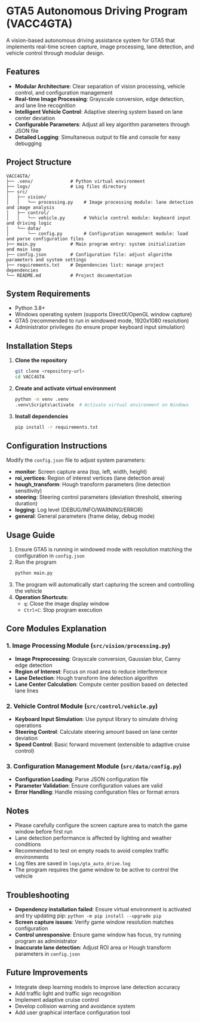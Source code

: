 # GTA5 Autonomous Driving Program (VACC4GTA)

A vision-based autonomous driving assistance system for GTA5 that implements real-time screen capture, image processing, lane detection, and vehicle control through modular design.

## Features
- **Modular Architecture**: Clear separation of vision processing, vehicle control, and configuration management
- **Real-time Image Processing**: Grayscale conversion, edge detection, and lane line recognition
- **Intelligent Vehicle Control**: Adaptive steering system based on lane center deviation
- **Configurable Parameters**: Adjust all key algorithm parameters through JSON file
- **Detailed Logging**: Simultaneous output to file and console for easy debugging

## Project Structure
```
VACC4GTA/
├── .venv/              # Python virtual environment
├── logs/               # Log files directory
├── src/
│   ├── vision/
│   │   └── processing.py    # Image processing module: lane detection and image analysis
│   ├── control/
│   │   └── vehicle.py       # Vehicle control module: keyboard input and driving logic
│   └── data/
│       └── config.py        # Configuration management module: load and parse configuration files
├── main.py             # Main program entry: system initialization and main loop
├── config.json         # Configuration file: adjust algorithm parameters and system settings
├── requirements.txt    # Dependencies list: manage project dependencies
└── README.md           # Project documentation
```

## System Requirements
- Python 3.8+
- Windows operating system (supports DirectX/OpenGL window capture)
- GTA5 (recommended to run in windowed mode, 1920x1080 resolution)
- Administrator privileges (to ensure proper keyboard input simulation)

## Installation Steps
1. **Clone the repository**
   ```bash
   git clone <repository-url>
   cd VACC4GTA
   ```

2. **Create and activate virtual environment**
   ```bash
   python -m venv .venv
   .venv\Scripts\activate  # Activate virtual environment on Windows
   ```

3. **Install dependencies**
   ```bash
   pip install -r requirements.txt
   ```

## Configuration Instructions
Modify the `config.json` file to adjust system parameters:
- **monitor**: Screen capture area (top, left, width, height)
- **roi_vertices**: Region of interest vertices (lane detection area)
- **hough_transform**: Hough transform parameters (line detection sensitivity)
- **steering**: Steering control parameters (deviation threshold, steering duration)
- **logging**: Log level (DEBUG/INFO/WARNING/ERROR)
- **general**: General parameters (frame delay, debug mode)

## Usage Guide
1. Ensure GTA5 is running in windowed mode with resolution matching the configuration in `config.json`
2. Run the program
   ```bash
   python main.py
   ```
3. The program will automatically start capturing the screen and controlling the vehicle
4. **Operation Shortcuts**:
   - `q`: Close the image display window
   - `Ctrl+C`: Stop program execution

## Core Modules Explanation
### 1. Image Processing Module (`src/vision/processing.py`)
- **Image Preprocessing**: Grayscale conversion, Gaussian blur, Canny edge detection
- **Region of Interest**: Focus on road area to reduce interference
- **Lane Detection**: Hough transform line detection algorithm
- **Lane Center Calculation**: Compute center position based on detected lane lines

### 2. Vehicle Control Module (`src/control/vehicle.py`)
- **Keyboard Input Simulation**: Use pynput library to simulate driving operations
- **Steering Control**: Calculate steering amount based on lane center deviation
- **Speed Control**: Basic forward movement (extensible to adaptive cruise control)

### 3. Configuration Management Module (`src/data/config.py`)
- **Configuration Loading**: Parse JSON configuration file
- **Parameter Validation**: Ensure configuration values are valid
- **Error Handling**: Handle missing configuration files or format errors

## Notes
- Please carefully configure the screen capture area to match the game window before first run
- Lane detection performance is affected by lighting and weather conditions
- Recommended to test on empty roads to avoid complex traffic environments
- Log files are saved in `logs/gta_auto_drive.log`
- The program requires the game window to be active to control the vehicle

## Troubleshooting
- **Dependency installation failed**: Ensure virtual environment is activated and try updating pip: `python -m pip install --upgrade pip`
- **Screen capture issues**: Verify game window resolution matches configuration
- **Control unresponsive**: Ensure game window has focus, try running program as administrator
- **Inaccurate lane detection**: Adjust ROI area or Hough transform parameters in `config.json`

## Future Improvements
- Integrate deep learning models to improve lane detection accuracy
- Add traffic light and traffic sign recognition
- Implement adaptive cruise control
- Develop collision warning and avoidance system
- Add user graphical interface configuration tool